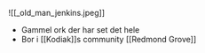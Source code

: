 ![[_old_man_jenkins.jpeg]]

- Gammel ork der har set det hele
- Bor i [[Kodiak]]s community [[Redmond Grove]]
